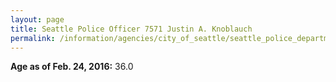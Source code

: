 ```yaml
---
layout: page
title: Seattle Police Officer 7571 Justin A. Knoblauch
permalink: /information/agencies/city_of_seattle/seattle_police_department/copbook/7571/
---
```


**Age as of Feb. 24, 2016:** 36.0

